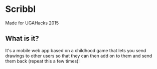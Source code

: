 # Scribbl
Made for UGAHacks 2015
## What is it?
It's a mobile web app based on a childhood game that lets you send drawings to other users so that they can then add on to them and send them back (repeat this a few times)!
